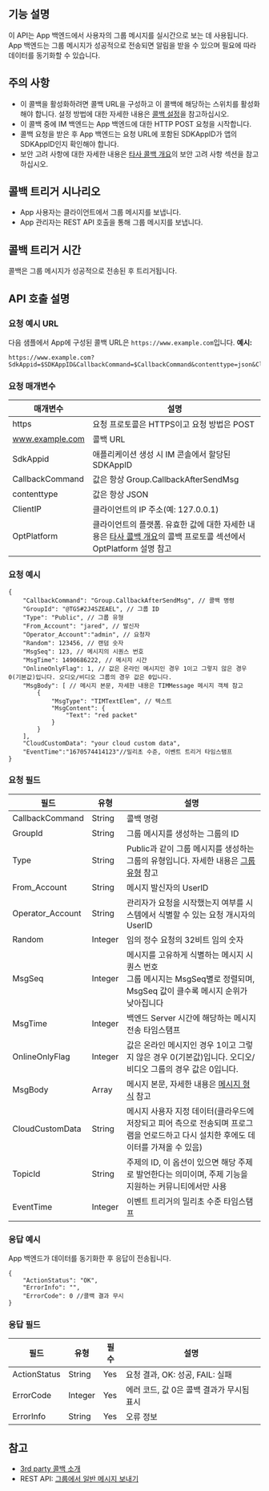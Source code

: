 ## 기능 설명

이 API는 App 백엔드에서 사용자의 그룹 메시지를 실시간으로 보는 데 사용됩니다. App 백엔드는 그룹 메시지가 성공적으로 전송되면 알림을 받을 수 있으며 필요에 따라 데이터를 동기화할 수 있습니다.

## 주의 사항

-  이 콜백을 활성화하려면 콜백 URL을 구성하고 이 콜백에 해당하는 스위치를 활성화해야 합니다. 설정 방법에 대한 자세한 내용은 [콜백 설정](https://intl.cloud.tencent.com/document/product/1047/34520)을 참고하십시오.
-  이 콜백 중에 IM 백엔드는 App 백엔드에 대한 HTTP POST 요청을 시작합니다.
- 콜백 요청을 받은 후 App 백엔드는 요청 URL에 포함된 SDKAppID가 앱의 SDKAppID인지 확인해야 합니다.
- 보안 고려 사항에 대한 자세한 내용은 [타사 콜백 개요](https://intl.cloud.tencent.com/document/product/1047/34354)의 보안 고려 사항 섹션을 참고하십시오.

## 콜백 트리거 시나리오

-  App 사용자는 클라이언트에서 그룹 메시지를 보냅니다.
-  App 관리자는 REST API 호출을 통해 그룹 메시지를 보냅니다.

## 콜백 트리거 시간

콜백은 그룹 메시지가 성공적으로 전송된 후 트리거됩니다.

## API 호출 설명

### 요청 예시 URL

다음 샘플에서 App에 구성된 콜백 URL은 `https://www.example.com`입니다.
**예시:**

```
https://www.example.com?SdkAppid=$SDKAppID&CallbackCommand=$CallbackCommand&contenttype=json&ClientIP=$ClientIP&OptPlatform=$OptPlatform
```

### 요청 매개변수

| 매개변수     | 설명 |
| --- | --- |
| https | 요청 프로토콜은 HTTPS이고 요청 방법은 POST |
| www.example.com | 콜백 URL |
| SdkAppid | 애플리케이션 생성 시 IM 콘솔에서 할당된 SDKAppID |
| CallbackCommand | 값은 항상 Group.CallbackAfterSendMsg |
| contenttype | 값은 항상 JSON |
| ClientIP | 클라이언트의 IP 주소(예: 127.0.0.1) |
| OptPlatform | 클라이언트의 플랫폼. 유효한 값에 대한 자세한 내용은 [타사 콜백 개요](https://intl.cloud.tencent.com/document/product/1047/34354)의 콜백 프로토콜 섹션에서 OptPlatform 설명 참고 |

### 요청 예시

```
{
    "CallbackCommand": "Group.CallbackAfterSendMsg", // 콜백 명령
    "GroupId": "@TGS#2J4SZEAEL", // 그룹 ID
    "Type": "Public", // 그룹 유형
    "From_Account": "jared", // 발신자
    "Operator_Account":"admin", // 요청자
    "Random": 123456, // 랜덤 숫자
    "MsgSeq": 123, // 메시지의 시퀀스 번호
    "MsgTime": 1490686222, // 메시지 시간
    "OnlineOnlyFlag": 1, // 값은 온라인 메시지인 경우 1이고 그렇지 않은 경우 0(기본값)입니다. 오디오/비디오 그룹의 경우 값은 0입니다.
    "MsgBody": [ // 메시지 본문, 자세한 내용은 TIMMessage 메시지 객체 참고
        {
            "MsgType": "TIMTextElem", // 텍스트
            "MsgContent": {
                "Text": "red packet"
            }
        }
    ],
    "CloudCustomData": "your cloud custom data",
    "EventTime":"1670574414123"//밀리초 수준, 이벤트 트리거 타임스탬프		
}
```

### 요청 필드

| 필드 | 유형 | 설명|
| --- | --- | --- |
| CallbackCommand | String | 콜백 명령 |
| GroupId | String | 그룹 메시지를 생성하는 그룹의 ID |
| Type | String | Public과 같이 그룹 메시지를 생성하는 그룹의 유형입니다. 자세한 내용은 [그룹 유형](https://intl.cloud.tencent.com/document/product/1047/33529) 참고 |
| From_Account | String | 메시지 발신자의 UserID |
| Operator_Account | String | 관리자가 요청을 시작했는지 여부를 시스템에서 식별할 수 있는 요청 개시자의 UserID|
| Random | Integer | 임의 정수 요청의 32비트 임의 숫자 |
| MsgSeq | Integer | 메시지를 고유하게 식별하는 메시지 시퀀스 번호 <br>그룹 메시지는 MsgSeq별로 정렬되며, MsgSeq 값이 클수록 메시지 순위가 낮아집니다 |
| MsgTime | Integer | 백엔드 Server 시간에 해당하는 메시지 전송 타임스탬프 |
|OnlineOnlyFlag|Integer|값은 온라인 메시지인 경우 1이고 그렇지 않은 경우 0(기본값)입니다. 오디오/비디오 그룹의 경우 값은 0입니다.|
| MsgBody | Array | 메시지 본문, 자세한 내용은 [메시지 형식](https://intl.cloud.tencent.com/document/product/1047/33527) 참고 |
| CloudCustomData | String | 메시지 사용자 지정 데이터(클라우드에 저장되고 피어 측으로 전송되며 프로그램을 언로드하고 다시 설치한 후에도 데이터를 가져올 수 있음) |
| TopicId | String | 주제의 ID, 이 옵션이 있으면 해당 주제로 발언한다는 의미이며, 주제 기능을 지원하는 커뮤니티에서만 사용 |
| EventTime | Integer | 이벤트 트리거의 밀리초 수준 타임스탬프 |

### 응답 예시

App 백엔드가 데이터를 동기화한 후 응답이 전송됩니다.

```
{
    "ActionStatus": "OK",
    "ErrorInfo": "",
    "ErrorCode": 0 //콜백 결과 무시
}
```

### 응답 필드

| 필드 | 유형 | 필수 | 설명 |
| --- | --- | --- | --- |
| ActionStatus | String | Yes | 요청 결과, OK: 성공, FAIL: 실패 |
| ErrorCode | Integer | Yes | 에러 코드, 값 0은 콜백 결과가 무시됨 표시 |
| ErrorInfo | String | Yes | 오류 정보 |

## 참고

- [3rd party 콜백 소개](https://intl.cloud.tencent.com/document/product/1047/34354)
- REST API: [그룹에서 일반 메시지 보내기](https://intl.cloud.tencent.com/document/product/1047/34959)

